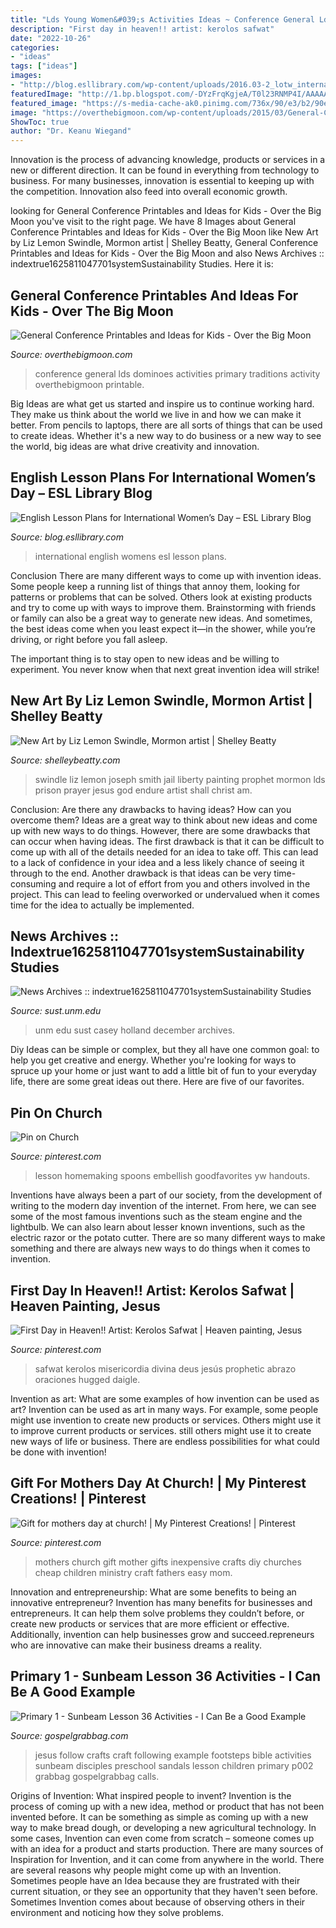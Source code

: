 ```yaml
---
title: "Lds Young Women&#039;s Activities Ideas ~ Conference General Lds Dominoes Activities Primary Traditions Activity Overthebigmoon Printable"
description: "First day in heaven!! artist: kerolos safwat"
date: "2022-10-26"
categories:
- "ideas"
tags: ["ideas"]
images:
- "http://blog.esllibrary.com/wp-content/uploads/2016.03-2_lotw_international-womens-day.png"
featuredImage: "http://1.bp.blogspot.com/-DYzFrqKgjeA/T0l23RNMP4I/AAAAAAAAGdQ/zqDnZUNIqX8/s1600/IMG_5222.JPG"
featured_image: "https://s-media-cache-ak0.pinimg.com/736x/90/e3/b2/90e3b2c0f77aec451becf28a35cae42d.jpg"
image: "https://overthebigmoon.com/wp-content/uploads/2015/03/General-Conference-Dominoes.jpg"
ShowToc: true
author: "Dr. Keanu Wiegand"
---
```



Innovation is the process of advancing knowledge, products or services in a new or different direction. It can be found in everything from technology to business. For many businesses, innovation is essential to keeping up with the competition. Innovation also feed into overall economic growth.

	

		
looking for General Conference Printables and Ideas for Kids - Over the Big Moon you've visit to the right page. We have 8 Images about General Conference Printables and Ideas for Kids - Over the Big Moon like New Art by Liz Lemon Swindle, Mormon artist | Shelley Beatty, General Conference Printables and Ideas for Kids - Over the Big Moon and also News Archives :: indextrue1625811047701systemSustainability Studies. Here it is:
		
    
## General Conference Printables And Ideas For Kids - Over The Big Moon

<img loading=lazy src="https://overthebigmoon.com/wp-content/uploads/2015/03/General-Conference-Dominoes.jpg" onerror="this.onerror=null;this.src='https://tse3.mm.bing.net/th?id=OIP.P3DW-VnCD3-QJ1ddz2A_XwHaLG&amp;pid=15.1';" alt="General Conference Printables and Ideas for Kids - Over the Big Moon">

_Source: overthebigmoon.com_

>conference general lds dominoes activities primary traditions activity overthebigmoon printable. 

	

Big Ideas are what get us started and inspire us to continue working hard. They make us think about the world we live in and how we can make it better. From pencils to laptops, there are all sorts of things that can be used to create ideas. Whether it's a new way to do business or a new way to see the world, big ideas are what drive creativity and innovation.

    
## English Lesson Plans For International Women’s Day – ESL Library Blog

<img loading=lazy src="http://blog.esllibrary.com/wp-content/uploads/2016.03-2_lotw_international-womens-day.png" onerror="this.onerror=null;this.src='https://tse2.mm.bing.net/th?id=OIP.Z2NDdEYy2tgz_pz35W46sQHaCZ&amp;pid=15.1';" alt="English Lesson Plans for International Women’s Day – ESL Library Blog">

_Source: blog.esllibrary.com_

>international english womens esl lesson plans. 

	

Conclusion
There are many different ways to come up with invention ideas. Some people keep a running list of things that annoy them, looking for patterns or problems that can be solved. Others look at existing products and try to come up with ways to improve them.
 Brainstorming with friends or family can also be a great way to generate new ideas. And sometimes, the best ideas come when you least expect it—in the shower, while you’re driving, or right before you fall asleep.

The important thing is to stay open to new ideas and be willing to experiment. You never know when that next great invention idea will strike!

    
## New Art By Liz Lemon Swindle, Mormon Artist | Shelley Beatty

<img loading=lazy src="http://shelleybeatty.com/wp-content/uploads/ArtBook__097_097__JosephSmithInLibertyJail____1.jpg" onerror="this.onerror=null;this.src='https://tse2.mm.bing.net/th?id=OIP.OtWnvuCj1MwHNFGhCiWlSAHaJ_&amp;pid=15.1';" alt="New Art by Liz Lemon Swindle, Mormon artist | Shelley Beatty">

_Source: shelleybeatty.com_

>swindle liz lemon joseph smith jail liberty painting prophet mormon lds prison prayer jesus god endure artist shall christ am. 

	

Conclusion: Are there any drawbacks to having ideas? How can you overcome them?
Ideas are a great way to think about new ideas and come up with new ways to do things. However, there are some drawbacks that can occur when having ideas. The first drawback is that it can be difficult to come up with all of the details needed for an idea to take off. This can lead to a lack of confidence in your idea and a less likely chance of seeing it through to the end. Another drawback is that ideas can be very time-consuming and require a lot of effort from you and others involved in the project. This can lead to feeling overworked or undervalued when it comes time for the idea to actually be implemented.

    
## News Archives :: Indextrue1625811047701systemSustainability Studies

<img loading=lazy src="https://sust.unm.edu/common/images/caseyhnewspic.jpg" onerror="this.onerror=null;this.src='https://tse3.mm.bing.net/th?id=OIP.3zBBUGnUGeAZgHwi3zQfiAAAAA&amp;pid=15.1';" alt="News Archives :: indextrue1625811047701systemSustainability Studies">

_Source: sust.unm.edu_

>unm edu sust casey holland december archives. 

	

Diy Ideas can be simple or complex, but they all have one common goal: to help you get creative and energy. Whether you're looking for ways to spruce up your home or just want to add a little bit of fun to your everyday life, there are some great ideas out there. Here are five of our favorites.

    
## Pin On Church

<img loading=lazy src="http://1.bp.blogspot.com/-DYzFrqKgjeA/T0l23RNMP4I/AAAAAAAAGdQ/zqDnZUNIqX8/s1600/IMG_5222.JPG" onerror="this.onerror=null;this.src='https://tse3.mm.bing.net/th?id=OIP.hRrHVTSWPHVvgI-EsYc9DQHaE8&amp;pid=15.1';" alt="Pin on Church">

_Source: pinterest.com_

>lesson homemaking spoons embellish goodfavorites yw handouts. 

	

Inventions have always been a part of our society, from the development of writing to the modern day invention of the internet. From here, we can see some of the most famous inventions such as the steam engine and the lightbulb. We can also learn about lesser known inventions, such as the electric razor or the potato cutter. There are so many different ways to make something and there are always new ways to do things when it comes to invention.

    
## First Day In Heaven!! Artist: Kerolos Safwat | Heaven Painting, Jesus

<img loading=lazy src="https://i.pinimg.com/736x/03/3d/b5/033db5b3df59e180cbd27fd30537d329.jpg" onerror="this.onerror=null;this.src='https://tse2.mm.bing.net/th?id=OIP.E8uq2zrGMLotSr-7Kr-QyAHaLG&amp;pid=15.1';" alt="First Day in Heaven!! Artist: Kerolos Safwat | Heaven painting, Jesus">

_Source: pinterest.com_

>safwat kerolos misericordia divina deus jesús prophetic abrazo oraciones hugged daigle. 

	

Invention as art: What are some examples of how invention can be used as art?
Invention can be used as art in many ways. For example, some people might use invention to create new products or services. Others might use it to improve current products or services. still others might use it to create new ways of life or business. There are endless possibilities for what could be done with invention!

    
## Gift For Mothers Day At Church! | My Pinterest Creations! | Pinterest

<img loading=lazy src="https://s-media-cache-ak0.pinimg.com/736x/90/e3/b2/90e3b2c0f77aec451becf28a35cae42d.jpg" onerror="this.onerror=null;this.src='https://tse4.mm.bing.net/th?id=OIP.k33QqKFi5HzyMqxzpuI3fQHaHa&amp;pid=15.1';" alt="Gift for mothers day at church! | My Pinterest Creations! | Pinterest">

_Source: pinterest.com_

>mothers church gift mother gifts inexpensive crafts diy churches cheap children ministry craft fathers easy mom. 

	

Innovation and entrepreneurship: What are some benefits to being an innovative entrepreneur?
Invention has many benefits for businesses and entrepreneurs. It can help them solve problems they couldn’t before, or create new products or services that are more efficient or effective. Additionally, invention can help businesses grow and succeed.repreneurs who are innovative can make their business dreams a reality.

    
## Primary 1 - Sunbeam Lesson 36 Activities - I Can Be A Good Example

<img loading=lazy src="http://www.gospelgrabbag.com/wp-content/gallery/sunbeam-36-a-example/Grabbag.Sunbeam.19-p002.jpg" onerror="this.onerror=null;this.src='https://tse4.mm.bing.net/th?id=OIP.LEOKeURmXSQM7Ci4xsEbTwHaHa&amp;pid=15.1';" alt="Primary 1 - Sunbeam Lesson 36 Activities - I Can Be a Good Example">

_Source: gospelgrabbag.com_

>jesus follow crafts craft following example footsteps bible activities sunbeam disciples preschool sandals lesson children primary p002 grabbag gospelgrabbag calls. 

	

Origins of Invention: What inspired people to invent?
Invention is the process of coming up with a new idea, method or product that has not been invented before. It can be something as simple as coming up with a new way to make bread dough, or developing a new agricultural technology. In some cases, Invention can even come from scratch – someone comes up with an idea for a product and starts production. There are many sources of Inspiration for Invention, and it can come from anywhere in the world.
There are several reasons why people might come up with an Invention. Sometimes people have an Idea because they are frustrated with their current situation, or they see an opportunity that they haven't seen before. Sometimes Invention comes about because of observing others in their environment and noticing how they solve problems.

